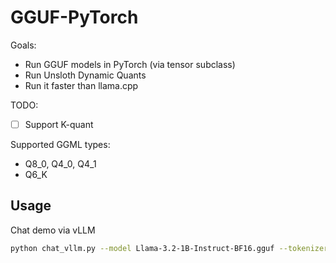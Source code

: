 # GGUF-PyTorch

Goals:
- Run GGUF models in PyTorch (via tensor subclass)
- Run Unsloth Dynamic Quants
- Run it faster than llama.cpp

TODO:
- [ ] Support K-quant

Supported GGML types:
- Q8_0, Q4_0, Q4_1
- Q6_K

## Usage

Chat demo via vLLM

```bash
python chat_vllm.py --model Llama-3.2-1B-Instruct-BF16.gguf --tokenizer meta-llama/Llama-3.2-1B-Instruct
```
